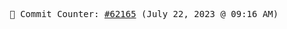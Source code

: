 <p align="center">
    <samp>
        📮 Commit Counter: <a href="https://github.com/Javascript-void0/Javascript-void0/commits/main">#62165</a> (July 22, 2023 @ 09:16 AM)
    </samp>
</p>